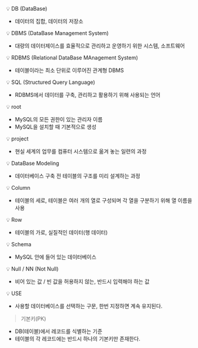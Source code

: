 💡 DB (DataBase)
- 데이터의 집합, 데이터의 저장소

💡 DBMS (DataBase Management System)
- 대량의 데이터제이스를 효율적으로 관리하고 운영하기 위한 시스템, 소프트웨어

💡 RDBMS (Relational DataBase MAnagement System)
- 테이블이라는 최소 단위로 이루어진 관계형 DBMS

💡 SQL (Structured Query Language)
- RDBMS에서 데이터를 구축, 관리하고 활용하기 위해 사용되는 언어

💡 root
- MySQL의 모든 권한이 있는 관리자 이름
- MySQL을 설치할 때 기본적으로 생성

💡 project
- 현실 세계의 업무를 컴퓨터 시스템으로 옮겨 놓는 일련의 과정

💡 DataBase Modeling
- 데이터베이스 구축 전 테이블의 구조를 미리 설계하는 과정

💡 Column
- 테이블의 세로, 테이블은 여러 개의 열로 구성되며 각 열을 구분하기 위해 열 이름을 사용

💡 Row
- 테이블의 가로, 실질적인 데이터(행 데이터)

💡 Schema
- MySQL 안에 들어 있는 데이터베이스

💡 Null / NN (Not Null)
- 비어 있는 값 / 빈 값을 허용하지 않는, 반드시 입력해야 하는 값

💡 USE
- 사용할 데이터베이스를 선택하는 구문, 한번 지정하면 계속 유지된다.

> 기본키(PK)
> 
- DB(테이블)에서 레코드를 식별하는 기준
- 테이블의 각 레코드에는 반드시 하나의 기본키만 존재한다.
